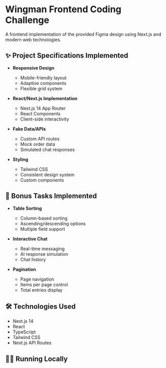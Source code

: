 # Wingman Frontend Coding Challenge

A frontend implementation of the provided Figma design using Next.js and modern web technologies.

## ✨ Project Specifications Implemented

- **Responsive Design**

  - Mobile-friendly layout
  - Adaptive components
  - Flexible grid system

- **React/Next.js Implementation**

  - Next.js 14 App Router
  - React Components
  - Client-side interactivity

- **Fake Data/APIs**

  - Custom API routes
  - Mock order data
  - Simulated chat responses

- **Styling**
  - Tailwind CSS
  - Consistent design system
  - Custom components

## 🎯 Bonus Tasks Implemented

- **Table Sorting**

  - Column-based sorting
  - Ascending/descending options
  - Multiple field support

- **Interactive Chat**

  - Real-time messaging
  - AI response simulation
  - Chat history

- **Pagination**
  - Page navigation
  - Items per page control
  - Total entries display

## 🛠️ Technologies Used

- Next.js 14
- React
- TypeScript
- Tailwind CSS
- Next.js API Routes

## 🏃‍♂️ Running Locally
